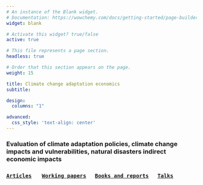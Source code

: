 ```yaml
---
# An instance of the Blank widget.
# Documentation: https://wowchemy.com/docs/getting-started/page-builder/
widget: blank

# Activate this widget? true/false
active: true

# This file represents a page section.
headless: true

# Order that this section appears on the page.
weight: 15

title: Climate change adaptation economics
subtitle: 

design:
  columns: "1"

advanced:
  css_style: 'text-align: center'
---
```


### Evaluation of climate adaptation policies, climate change impacts and vulnerabilities, natural disasters indirect economic impacts

### [`Articles`](#articles) &nbsp; &nbsp; &nbsp; [`Working papers`](#working_papers) &nbsp; &nbsp; &nbsp;[`Books and reports`](#books_reports) &nbsp; &nbsp; &nbsp;[`Talks`](#talks) 

